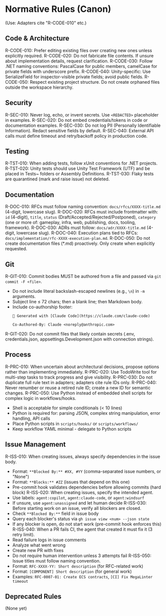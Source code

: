 # Normative Rules (Canon)

(Use: Adapters cite "R-CODE-010" etc.)

## Code & Architecture
R-CODE-010: Prefer editing existing files over creating new ones unless explicitly required.
R-CODE-020: Do not fabricate file contents. If unsure about implementation details, request clarification.
R-CODE-030: Follow .NET naming conventions: PascalCase for public members, camelCase for private fields with underscore prefix.
R-CODE-040: Unity-specific: Use SerializeField for inspector-visible private fields; avoid public fields.
R-CODE-050: Respect existing project structure. Do not create orphaned files outside the workspace hierarchy.

## Security
R-SEC-010: Never log, echo, or invent secrets. Use `<REDACTED>` placeholder in examples.
R-SEC-020: Do not embed credentials/tokens in code or documentation examples.
R-SEC-030: Do not log PII (Personally Identifiable Information). Redact sensitive fields by default.
R-SEC-040: External API calls must define timeout and retry/backoff policy in production code.

## Testing
R-TST-010: When adding tests, follow xUnit conventions for .NET projects.
R-TST-020: Unity tests should use Unity Test Framework (UTF) and be placed in Tests~ folders or Assembly Definitions.
R-TST-030: Flaky tests are quarantined (mark and raise issue) not deleted.

## Documentation
R-DOC-010: RFCs must follow naming convention: `docs/rfcs/XXXX-title.md` (4-digit, lowercase slug).
R-DOC-020: RFCs must include frontmatter with: `id` (4-digit), `title`, `status` (Draft/Accepted/Rejected/Postponed), `category` (one or more of: gameplay, infra, web, publishing, docs, tooling, framework).
R-DOC-030: ADRs must follow: `docs/adr/XXXX-title.md` (4-digit, lowercase slug).
R-DOC-040: Execution plans tied to RFCs: `docs/implementation/rfc-XXXX-execution-plan.md`.
R-DOC-050: Do not create documentation files (*.md) proactively. Only create when explicitly requested.

## Git
R-GIT-010: Commit bodies MUST be authored from a file and passed via `git commit -F <file>`.
  - Do not include literal backslash-escaped newlines (e.g., `\n`) in `-m` arguments.
  - Subject line ≤ 72 chars; then a blank line; then Markdown body.
  - Include co-authorship footer:
    ```
    🤖 Generated with [Claude Code](https://claude.com/claude-code)

    Co-Authored-By: Claude <noreply@anthropic.com>
    ```
R-GIT-020: Do not commit files that likely contain secrets (.env, credentials.json, appsettings.Development.json with connection strings).

## Process
R-PRC-010: When uncertain about architectural decisions, propose options rather than implementing immediately.
R-PRC-020: Use TodoWrite tool for multi-step tasks to track progress and give visibility.
R-PRC-030: Do not duplicate full rule text in adapters; adapters cite rule IDs only.
R-PRC-040: Never renumber or reuse a retired rule ID; create a new ID for semantic changes.
R-PRC-050: Use Python instead of embedded shell scripts for complex logic in workflows/hooks.
  - Shell is acceptable for simple conditionals (< 10 lines)
  - Python is required for: parsing JSON, complex string manipulation, error handling, API calls
  - Place Python scripts in `scripts/hooks/` or `scripts/workflows/`
  - Keep workflow YAML minimal - delegate to Python scripts

## Issue Management
R-ISS-010: When creating issues, always specify dependencies in the issue body.
  - Format: `**Blocked By:** #XX, #YY` (comma-separated issue numbers, or "None")
  - Format: `**Blocks:** #ZZ` (issues that depend on this one)
  - Pre-commit hook validates dependencies before allowing commits (hard block)
R-ISS-020: When creating issues, specify the intended agent.
  - Use labels: `agent:copilot`, `agent:claude-code`, or `agent:windsurf`
  - If unsure, use `agent:unassigned` and let human decide
R-ISS-030: Before starting work on an issue, verify all blockers are closed.
  - Check `**Blocked By:**` field in issue body
  - Query each blocker's status via `gh issue view <num> --json state`
  - If any blocker is open, do not start work (pre-commit hook enforces this)
R-ISS-040: When a PR fails CI, the agent that created it must fix it (3 retry limit).
  - Read failure logs in issue comments
  - Analyze what went wrong
  - Create new PR with fixes
  - Do not require human intervention unless 3 attempts fail
R-ISS-050: Issue titles must follow naming convention.
  - Format: `RFC-XXXX-YY: Short description` (for RFC-related work)
  - Format: `[COMPONENT] Short description` (for general work)
  - Examples: `RFC-0007-01: Create ECS contracts`, `[CI] Fix MegaLinter timeout`

## Deprecated Rules
(None yet)

